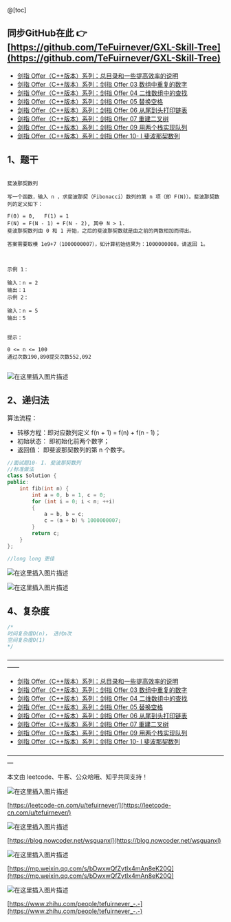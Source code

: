 ﻿@[toc]

## 同步GitHub在此 👉 [https://github.com/TeFuirnever/GXL-Skill-Tree](https://github.com/TeFuirnever/GXL-Skill-Tree)

- [剑指 Offer（C++版本）系列：总目录和一些提高效率的说明](https://tefuirnever.blog.csdn.net/article/details/118423883)
- [剑指 Offer（C++版本）系列：剑指 Offer 03 数组中重复的数字](https://tefuirnever.blog.csdn.net/article/details/118445391)
- [剑指 Offer（C++版本）系列：剑指 Offer 04 二维数组中的查找](https://tefuirnever.blog.csdn.net/article/details/118467105)
- [剑指 Offer（C++版本）系列：剑指 Offer 05 替换空格](https://tefuirnever.blog.csdn.net/article/details/118498159)
- [剑指 Offer（C++版本）系列：剑指 Offer 06 从尾到头打印链表](https://tefuirnever.blog.csdn.net/article/details/118529012)
- [剑指 Offer（C++版本）系列：剑指 Offer 07 重建二叉树](https://tefuirnever.blog.csdn.net/article/details/118557615)
- [剑指 Offer（C++版本）系列：剑指 Offer 09 用两个栈实现队列](https://tefuirnever.blog.csdn.net/article/details/118614718)
- [剑指 Offer（C++版本）系列：剑指 Offer 10- I 斐波那契数列](https://tefuirnever.blog.csdn.net/article/details/118640975)

## 1、题干
```

斐波那契数列

写一个函数，输入 n ，求斐波那契（Fibonacci）数列的第 n 项（即 F(N)）。斐波那契数列的定义如下：

F(0) = 0,   F(1) = 1
F(N) = F(N - 1) + F(N - 2), 其中 N > 1.
斐波那契数列由 0 和 1 开始，之后的斐波那契数就是由之前的两数相加而得出。

答案需要取模 1e9+7（1000000007），如计算初始结果为：1000000008，请返回 1。

 

示例 1：

输入：n = 2
输出：1
示例 2：

输入：n = 5
输出：5
 

提示：

0 <= n <= 100
通过次数190,890提交次数552,092


```
![在这里插入图片描述](https://img-blog.csdnimg.cn/20210710212612437.png)



## 2、递归法

算法流程：
- 转移方程：即对应数列定义 f(n + 1) = f(n) + f(n - 1)；
- 初始状态： 即初始化前两个数字；
- 返回值： 即斐波那契数列的第 n 个数字。

```cpp
//面试题10- I. 斐波那契数列
//标准做法
class Solution {
public:
	int fib(int n) {
		int a = 0, b = 1, c = 0;
		for (int i = 0; i < n; ++i)
		{
			a = b, b = c;
			c = (a + b) % 1000000007;
		}
		return c;
	}
};

//long long 更佳
```

![在这里插入图片描述](https://img-blog.csdnimg.cn/20210710212940208.png)


![在这里插入图片描述](https://img-blog.csdnimg.cn/20210710213935616.png)



## 4、复杂度
```cpp
/*
时间复杂度O(n)， 迭代n次
空间复杂度O(1)
*/
```

——————————————————————————————————————

- [剑指 Offer（C++版本）系列：总目录和一些提高效率的说明](https://tefuirnever.blog.csdn.net/article/details/118423883)
- [剑指 Offer（C++版本）系列：剑指 Offer 03 数组中重复的数字](https://tefuirnever.blog.csdn.net/article/details/118445391)
- [剑指 Offer（C++版本）系列：剑指 Offer 04 二维数组中的查找](https://tefuirnever.blog.csdn.net/article/details/118467105)
- [剑指 Offer（C++版本）系列：剑指 Offer 05 替换空格](https://tefuirnever.blog.csdn.net/article/details/118498159)
- [剑指 Offer（C++版本）系列：剑指 Offer 06 从尾到头打印链表](https://tefuirnever.blog.csdn.net/article/details/118529012)
- [剑指 Offer（C++版本）系列：剑指 Offer 07 重建二叉树](https://tefuirnever.blog.csdn.net/article/details/118557615)
- [剑指 Offer（C++版本）系列：剑指 Offer 09 用两个栈实现队列](https://tefuirnever.blog.csdn.net/article/details/118614718)
- [剑指 Offer（C++版本）系列：剑指 Offer 10- I 斐波那契数列](https://tefuirnever.blog.csdn.net/article/details/118640975)

—————————————————————————————————————

本文由 leetcode、牛客、公众哈哦、知乎共同支持！

![在这里插入图片描述](https://img-blog.csdnimg.cn/20210703094425459.png)

[https://leetcode-cn.com/u/tefuirnever/](https://leetcode-cn.com/u/tefuirnever/)

![在这里插入图片描述](https://img-blog.csdnimg.cn/20210703094436257.png)

[https://blog.nowcoder.net/wsguanxl](https://blog.nowcoder.net/wsguanxl)

![在这里插入图片描述](https://img-blog.csdnimg.cn/20210703094516804.png)

[https://mp.weixin.qq.com/s/bDwxwQfZytIx4mAn8eK20Q](https://mp.weixin.qq.com/s/bDwxwQfZytIx4mAn8eK20Q)

![在这里插入图片描述](https://img-blog.csdnimg.cn/2021070309445723.png)

[https://www.zhihu.com/people/tefuirnever_-.-](https://www.zhihu.com/people/tefuirnever_-.-)



